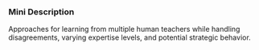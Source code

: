 ### Mini Description

Approaches for learning from multiple human teachers while handling disagreements, varying expertise levels, and potential strategic behavior.
